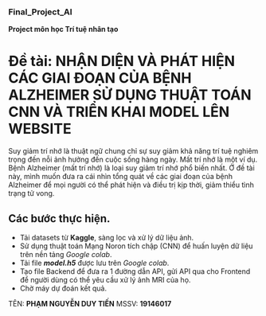 ### Final_Project_AI


**Project môn học Trí tuệ nhân tạo**

# Đề tài: **NHẬN DIỆN VÀ PHÁT HIỆN CÁC GIAI ĐOẠN CỦA BỆNH ALZHEIMER SỬ DỤNG THUẬT TOÁN CNN VÀ TRIỂN KHAI MODEL LÊN WEBSITE**

Suy giảm trí nhớ là thuật ngữ chung chỉ sự suy giảm khả năng trí tuệ nghiêm trọng đến nỗi ảnh hưởng đến cuộc sống hàng ngày. Mất trí nhớ là một ví dụ. Bệnh Alzheimer (mất trí nhớ) là loại suy giảm trí nhớ phổ biến nhất. Ở đề tài này, mình muốn đưa ra cái nhìn tổng quát về các giai đoạn của bệnh Alzheimer để mọi người có thể phát hiện và điều trị kịp thời, giảm thiểu tình trạng tử vong.

## Các bước thực hiện.
- Tải datasets từ **Kaggle**, sàng lọc và xử lý dữ liệu ảnh.
- Sử dụng thuật toán Mạng Noron tích chập (CNN) để huấn luyện dữ liệu trên nền tảng _Google colab_.
- Tải file _**model.h5**_ được lưu trên _Google colab_.
- Tạo file Backend để đưa ra 1 đường dẫn API, gửi API qua cho Frontend để người dùng có thể yêu cầu xử lý ảnh MRI của họ.
- Chờ máy dự đoán kết quả.

TÊN: **PHẠM NGUYỄN DUY TIẾN**
MSSV: **19146017**
